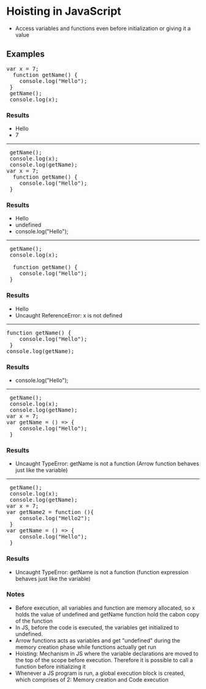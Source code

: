 # Hoisting in JavaScript
- Access variables and functions even before initialization or giving it a value

## Examples
<pre>
var x = 7;
  function getName() {
    console.log("Hello");
 }   
 getName();
 console.log(x);
</pre>

### Results 
- Hello
- 7

<hr>

<pre>
 getName();
 console.log(x);
 console.log(getName);
var x = 7;
  function getName() {
    console.log("Hello");
 }   
</pre>

### Results 
- Hello
- undefined
- console.log("Hello");

<hr>

<pre>
 getName();
 console.log(x);
 
  function getName() {
    console.log("Hello");
 }   
</pre>

### Results 
- Hello
- Uncaught ReferenceError: x is not defined

<hr>

<pre>
function getName() {
    console.log("Hello");
 }
console.log(getName);
</pre>

### Results 
- console.log("Hello");

<hr>

<pre>
 getName();
 console.log(x);
 console.log(getName);
var x = 7;
var getName = () => {
    console.log("Hello");
 }   
</pre>

### Results 
- Uncaught TypeError: getName is not a function (Arrow function behaves just like the variable)


<hr>

<pre>
 getName();
 console.log(x);
 console.log(getName);
var x = 7;
var getName2 = function (){
    console.log("Hello2");
 }     
var getName = () => {
    console.log("Hello");
 }   
</pre>

### Results 
- Uncaught TypeError: getName is not a function (function expression behaves just like the variable)

### Notes

- Before execution, all variables and function are memory allocated, so x holds the value of undefined and getName function hold the cabon copy of the function
- In JS, before the code is executed, the variables get initialized to undefined.
- Arrow functions acts as variables and get "undefined" during the memory creation phase while functions actually get run
- Hoisting: Mechanism in JS where the variable declarations are moved to the top of the scope before execution. Therefore it is possible to call a function before initializing it
- Whenever a JS program is run, a global execution block is created, which comprises of 2: Memory creation and Code execution











